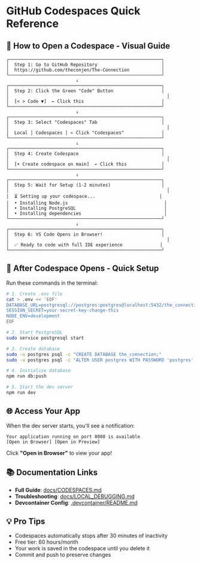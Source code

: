# GitHub Codespaces Quick Reference

## 🚀 How to Open a Codespace - Visual Guide

```
┌─────────────────────────────────────────────────────────┐
│  Step 1: Go to GitHub Repository                        │
│  https://github.com/theconjen/The-Connection            │
└─────────────────────────────────────────────────────────┘
                          ↓
┌─────────────────────────────────────────────────────────┐
│  Step 2: Click the Green "Code" Button                  │
│                                                           │
│  [< > Code ▼]  ← Click this                             │
└─────────────────────────────────────────────────────────┘
                          ↓
┌─────────────────────────────────────────────────────────┐
│  Step 3: Select "Codespaces" Tab                        │
│                                                           │
│  Local │ Codespaces │ ← Click "Codespaces"              │
└─────────────────────────────────────────────────────────┘
                          ↓
┌─────────────────────────────────────────────────────────┐
│  Step 4: Create Codespace                               │
│                                                           │
│  [+ Create codespace on main]  ← Click this             │
└─────────────────────────────────────────────────────────┘
                          ↓
┌─────────────────────────────────────────────────────────┐
│  Step 5: Wait for Setup (1-2 minutes)                   │
│                                                           │
│  ⏳ Setting up your codespace...                        │
│  • Installing Node.js                                    │
│  • Installing PostgreSQL                                 │
│  • Installing dependencies                               │
└─────────────────────────────────────────────────────────┘
                          ↓
┌─────────────────────────────────────────────────────────┐
│  Step 6: VS Code Opens in Browser!                      │
│                                                           │
│  ✅ Ready to code with full IDE experience              │
└─────────────────────────────────────────────────────────┘
```

## 📝 After Codespace Opens - Quick Setup

Run these commands in the terminal:

```bash
# 1. Create .env file
cat > .env << 'EOF'
DATABASE_URL=postgresql://postgres:postgres@localhost:5432/the_connection
SESSION_SECRET=your-secret-key-change-this
NODE_ENV=development
EOF

# 2. Start PostgreSQL
sudo service postgresql start

# 3. Create database
sudo -u postgres psql -c "CREATE DATABASE the_connection;"
sudo -u postgres psql -c "ALTER USER postgres WITH PASSWORD 'postgres';"

# 4. Initialize database
npm run db:push

# 5. Start the dev server
npm run dev
```

## 🌐 Access Your App

When the dev server starts, you'll see a notification:

```
Your application running on port 8080 is available
[Open in Browser] [Open in Preview]
```

Click **"Open in Browser"** to view your app!

## 📚 Documentation Links

- **Full Guide**: [docs/CODESPACES.md](./CODESPACES.md)
- **Troubleshooting**: [docs/LOCAL_DEBUGGING.md](./LOCAL_DEBUGGING.md)
- **Devcontainer Config**: [.devcontainer/README.md](../.devcontainer/README.md)

## 💡 Pro Tips

- Codespaces automatically stops after 30 minutes of inactivity
- Free tier: 60 hours/month
- Your work is saved in the codespace until you delete it
- Commit and push to preserve changes

